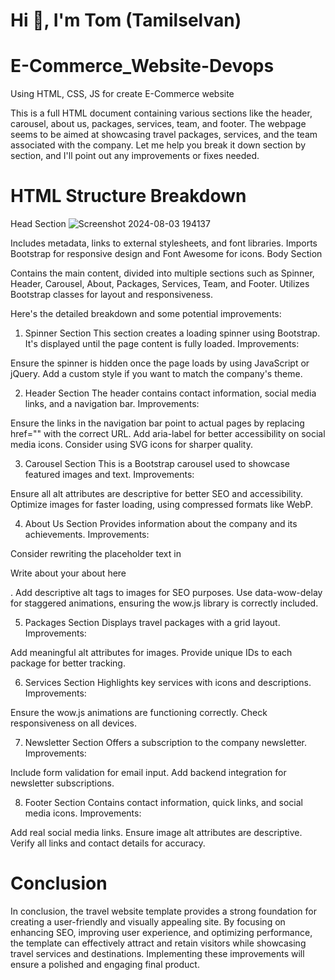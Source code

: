 # Hi 👋, I'm Tom (Tamilselvan)

# E-Commerce_Website-Devops
Using HTML, CSS, JS for create E-Commerce website

 This is a full HTML document containing various sections like the header, carousel, about us, packages, services, team, and footer. The webpage seems to be aimed at showcasing travel packages, services, and the team associated with the company. Let me help you break it down section by section, and I'll point out any improvements or fixes needed.

# HTML Structure Breakdown
Head Section
![Screenshot 2024-08-03 194137](https://github.com/user-attachments/assets/0e683c2a-4bee-483b-b566-fcb3c731aa04)

Includes metadata, links to external stylesheets, and font libraries.
Imports Bootstrap for responsive design and Font Awesome for icons.
Body Section

Contains the main content, divided into multiple sections such as Spinner, Header, Carousel, About, Packages, Services, Team, and Footer.
Utilizes Bootstrap classes for layout and responsiveness.

Here's the detailed breakdown and some potential improvements:

1. Spinner Section
This section creates a loading spinner using Bootstrap. It's displayed until the page content is fully loaded.
Improvements:

Ensure the spinner is hidden once the page loads by using JavaScript or jQuery.
Add a custom style if you want to match the company's theme.

2. Header Section
The header contains contact information, social media links, and a navigation bar.
Improvements:

Ensure the links in the navigation bar point to actual pages by replacing href="" with the correct URL.
Add aria-label for better accessibility on social media icons.
Consider using SVG icons for sharper quality.

3. Carousel Section
This is a Bootstrap carousel used to showcase featured images and text.
Improvements:

Ensure all alt attributes are descriptive for better SEO and accessibility.
Optimize images for faster loading, using compressed formats like WebP.

4. About Us Section
Provides information about the company and its achievements.
Improvements:

Consider rewriting the placeholder text in <p class="mb-4">Write about your about here</p>.
Add descriptive alt tags to images for SEO purposes.
Use data-wow-delay for staggered animations, ensuring the wow.js library is correctly included.

5. Packages Section
Displays travel packages with a grid layout.
Improvements:

Add meaningful alt attributes for images.
Provide unique IDs to each package for better tracking.

6. Services Section
Highlights key services with icons and descriptions.
Improvements:

Ensure the wow.js animations are functioning correctly.
Check responsiveness on all devices.

7. Newsletter Section
Offers a subscription to the company newsletter.
Improvements:

Include form validation for email input.
Add backend integration for newsletter subscriptions.

8. Footer Section
Contains contact information, quick links, and social media icons.
Improvements:

Add real social media links.
Ensure image alt attributes are descriptive.
Verify all links and contact details for accuracy.

# Conclusion
In conclusion, the travel website template provides a strong foundation for creating a user-friendly and visually appealing site. By focusing on enhancing SEO, improving user experience, and optimizing performance, the template can effectively attract and retain visitors while showcasing travel services and destinations. Implementing these improvements will ensure a polished and engaging final product.
